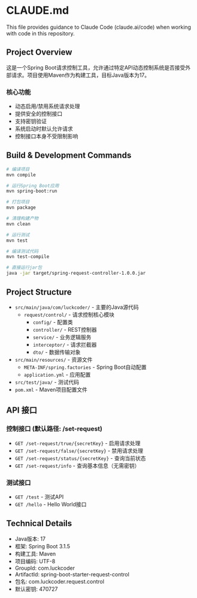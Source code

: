 # CLAUDE.md

This file provides guidance to Claude Code (claude.ai/code) when working with code in this repository.

## Project Overview

这是一个Spring Boot请求控制工具，允许通过特定API动态控制系统是否接受外部请求。项目使用Maven作为构建工具，目标Java版本为17。

### 核心功能
- 动态启用/禁用系统请求处理
- 提供安全的控制接口
- 支持密钥验证
- 系统启动时默认允许请求
- 控制接口本身不受限制影响

## Build & Development Commands

```bash
# 编译项目
mvn compile

# 运行Spring Boot应用
mvn spring-boot:run

# 打包项目
mvn package

# 清理构建产物
mvn clean

# 运行测试
mvn test

# 编译测试代码
mvn test-compile

# 直接运行jar包
java -jar target/spring-request-controller-1.0.0.jar
```

## Project Structure

- `src/main/java/com/luckcoder/` - 主要的Java源代码
  - `request/control/` - 请求控制核心模块
    - `config/` - 配置类
    - `controller/` - REST控制器
    - `service/` - 业务逻辑服务
    - `interceptor/` - 请求拦截器
    - `dto/` - 数据传输对象
- `src/main/resources/` - 资源文件
  - `META-INF/spring.factories` - Spring Boot自动配置
  - `application.yml` - 应用配置
- `src/test/java/` - 测试代码
- `pom.xml` - Maven项目配置文件

## API 接口

### 控制接口 (默认路径: /set-request)
- `GET /set-request/true/{secretKey}` - 启用请求处理
- `GET /set-request/false/{secretKey}` - 禁用请求处理
- `GET /set-request/status/{secretKey}` - 查询当前状态
- `GET /set-request/info` - 查询基本信息（无需密钥）

### 测试接口
- `GET /test` - 测试API
- `GET /hello` - Hello World接口

## Technical Details

- Java版本: 17
- 框架: Spring Boot 3.1.5
- 构建工具: Maven 
- 项目编码: UTF-8
- GroupId: com.luckcoder
- ArtifactId: spring-boot-starter-request-control
- 包名: com.luckcoder.request.control
- 默认密钥: 470727